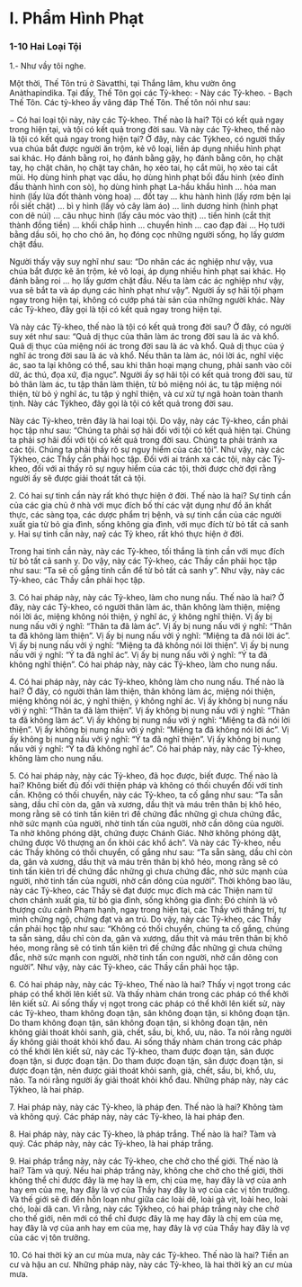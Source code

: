 # I. Phẩm Hình Phạt

### 1-10 Hai Loại Tội

1.- Như vầy tôi nghe.

Một thời, Thế Tôn trú ở Sàvatthi, tại Thắng lâm, khu vườn ông Anàthapindika. Tại đấy, Thế Tôn gọi các
Tỷ-kheo: - Này các Tỷ-kheo. - Bạch Thế Tôn. Các tỷ-kheo ấy vâng đáp Thế Tôn. Thế tôn nói như sau:

− Có hai loại tội này, này các Tỷ-kheo. Thế nào là hai? Tội có kết quả ngay trong hiện tại, và tội có kết
quả trong đời sau. Và này các Tỷ-kheo, thế nào là tội có kết quả ngay trong hiện tại? Ở đây, này các Tỷkheo, có người thấy vua chúa bắt được người ăn trộm, kẻ vô loại, liền áp dụng nhiều hình phạt sai khác.
Họ đánh bằng roi, họ đánh bằng gậy, họ đánh bằng côn, họ chặt tay, họ chặt chân, họ chặt tay chân, họ
xẻo tai, họ cắt mũi, họ xẻo tai cắt mũi. Họ dùng hình phạt vạc dầu, họ dùng hình phạt bối đầu hình (xẻo
đỉnh đầu thành hình con sò), họ dùng hình phạt La-hầu khẩu hình ... hỏa man hình (lấy lửa đốt thành
vòng hoa) ... đốt tay ... khu hành hình (lấy rơm bện lại rồi siết chặt) ... bì y hình (lấy vỏ cây làm áo) ...
linh dương hình (hình phạt con dê núi) ... câu nhục hình (lấy câu móc vào thịt) ... tiền hình (cắt thịt thành
đồng tiền) ... khối chắp hình ... chuyển hình ... cao đạp đài ... Họ tưới bằng dầu sôi, họ cho chó ăn, họ
đóng cọc những người sống, họ lấy gươm chặt đầu.

Người thấy vậy suy nghĩ như sau: “Do nhân các ác nghiệp như vậy, vua chúa bắt được kẽ ăn trộm, kẻ vô
loại, áp dụng nhiều hình phạt sai khác. Họ đánh bằng roi ... họ lấy gươm chặt đầu. Nếu ta làm các ác
nghiệp như vậy, vua sẽ bắt ta và áp dụng các hình phạt như vậy”. Người ấy sợ hãi tội phạm ngay trong
hiện tại, không có cướp phá tài sản của những người khác. Này các Tỷ-kheo, đây gọi là tội có kết quả
ngay trong hiện tại.

Và này các Tỷ-kheo, thế nào là tội có kết quả trong đời sau? Ở đây, có người suy xét như sau: “Quả dị
thục của thân làm ác trong đời sau là ác và khổ. Quả dị thục của miệng nói ác trong đời sau là ác và khổ.
Quả dị thục của ý nghĩ ác trong đời sau là ác và khổ. Nếu thân ta làm ác, nói lời ác, nghĩ việc ác, sao ta
lại không có thể, sau khi thân hoại mạng chung, phải sanh vào cõi dữ, ác thú, đọa xứ, địa ngục”. Người
ấy sợ hãi tội có kết quả trong đời sau, từ bỏ thân làm ác, tu tập thân làm thiện, từ bỏ miệng nói ác, tu tập
miệng nói thiện, từ bỏ ý nghĩ ác, tu tập ý nghĩ thiện, và cư xử tự ngã hoàn toàn thanh tịnh. Này các Tỷkheo, đây gọi là tội có kết quả trong đời sau.

Này các Tỷ-kheo, trên đây là hai loại tội. Do vậy, này các Tỷ-kheo, cần phải học tập như sau: “Chúng ta
phải sợ hãi đối với tội có kết quả hiện tại. Chúng ta phải sợ hãi đối với tội có kết quả trong đời sau.
Chúng ta phải tránh xa các tội. Chúng ta phải thấy rõ sự nguy hiểm của các tội”. Như vậy, này các Tỷkheo, các Thầy cần phải học tập. Ðối với ai tránh xa các tội, này các Tỷ-kheo, đối với ai thấy rõ sự nguy
hiểm của các tội, thời được chờ đợi rằng người ấy sẽ được giải thoát tất cả tội.

<!--pg-->
2\. Có hai sự tinh cần này rất khó thực hiện ở đời. Thế nào là hai? Sự tinh cần của các gia chủ ở nhà với
mục đích bố thí các vật dụng như đồ ăn khất thực, các sàng tọa, các dược phẩm trị bệnh, và sự tinh cần
của các người xuất gia từ bỏ gia đình, sống không gia đình, với mục đích từ bỏ tất cả sanh y. Hai sự tinh
cần này, naỹ các Tỷ kheo, rất khó thực hiện ở đời.

Trong hai tinh cần này, này các Tỷ-kheo, tối thắng là tinh cần với mục đích từ bỏ tất cả sanh y. Do vậy,
này các Tỷ-kheo, các Thầy cần phải học tập như sau: “Ta sẽ cố gắng tinh cần để từ bỏ tất cả sanh y”.
Như vậy, này các Tỷ-kheo, các Thầy cần phải học tập.
<!--pg-->
3\. Có hai pháp này, này các Tỷ-kheo, làm cho nung nấu. Thế nào là hai? Ở đây, này các Tỷ-kheo, có
người thân làm ác, thân không làm thiện, miệng nói lời ác, miệng không nói thiện, ý nghĩ ác, ý không
nghĩ thiện. Vị ấy bị nung nấu vởi ý nghĩ: “Thân ta đã làm ác”. Vị ấy bị nung nấu với ý nghĩ: “Thân ta đã
không làm thiện”. Vị ấy bị nung nấu vởi ý nghĩ: “Miệng ta đã nói lời ác”. Vị ấy bị nung nấu vởi ý nghĩ:
“Miệng ta đã không nói lời thiện”. Vị ấy bị nung nấu vởi ý nghĩ: “Ý ta đã nghĩ ác”. Vị ấy bị nung nấu
vởi ý nghĩ: “Ý ta đã không nghĩ thiện”. Có hai pháp này, này các Tỷ-kheo, làm cho nung nấu.

<!--pg-->
4\. Có hai pháp này, này các Tỷ-kheo, không làm cho nung nấu. Thế nào là hai? Ở đây, có người thân
làm thiện, thân không làm ác, miệng nói thiện, miệng không nói ác, ý nghĩ thiện, ý không nghĩ ác. Vị ấy
không bị nung nấu vởi ý nghĩ: “Thân ta đã làm thiện”. Vị ấy không bị nung nấu với ý nghĩ: “Thân ta đã
không làm ác”. Vị ấy không bị nung nấu vởi ý nghĩ: “Miệng ta đã nói lời thiện”. Vị ấy không bị nung
nấu vởi ý nghĩ: “Miệng ta đã không nói lời ác”. Vị ấy không bị nung nấu vởi ý nghĩ: “Ý ta đã nghĩ
thiện”. Vị ấy không bị nung nấu vởi ý nghĩ: “Ý ta đã không nghĩ ác”. Có hai pháp này, này các Tỷ-kheo,
không làm cho nung nấu.

<!--pg-->
5\. Có hai pháp này, này các Tỷ-kheo, đã học được, biết được. Thế nào là hai? Không biết đủ đối với
thiện pháp và không có thối chuyển đối với tinh cần. Không có thối chuyển, này các Tỷ-kheo, ta cố gắng
như sau: “Ta sẵn sàng, dầu chỉ còn da, gân và xương, dầu thịt và máu trên thân bị khô héo, mong rằng sẽ
có tinh tấn kiên trì đế chứng đắc những gì chưa chứng đắc, nhờ sức mạnh của người, nhờ tinh tấn của
người, nhờ cần dõng của người. Ta nhờ không phóng dật, chứng được Chánh Giác. Nhờ không phóng
dật, chứng được Vô thượng an ổn khỏi các khổ ách”. Và này các Tỷ-kheo, nếu các Thầy không có thối
chuyển, cố gắng như sau: “Ta sẵn sàng, dầu chỉ còn da, gân và xương, dầu thịt và máu trên thân bị khô
héo, mong rằng sẽ có tinh tấn kiên trì đế chứng đắc những gì chưa chứng đắc, nhờ sức mạnh của người,
nhờ tinh tấn của người, nhờ cần dõng của người”. Thời không bao lâu, này các Tỷ-kheo, các Thầy sẽ đạt
được mục đích mà các Thiện nam tử chơn chánh xuất gia, từ bỏ gia đình, sống không gia đình: Ðó chính
là vô thượng cứu cánh Phạm hạnh, ngay trong hiện tại, các Thầy với thắng trí, tự mình chứng ngộ,
chứng đạt và an trú. Do vậy, này các Tỷ-kheo, các Thầy cần phải học tập như sau: “Không có thối
chuyển, chúng ta cố gắng, chúng ta sẵn sàng, dầu chỉ còn da, gân và xương, dầu thịt và máu trên thân bị
khô héo, mong rằng sẽ có tinh tấn kiên trì đế chứng đắc những gì chưa chứng đắc, nhờ sức mạnh con
người, nhờ tinh tấn con người, nhờ cần dõng con người”. Như vậy, này các Tỷ-kheo, các Thầy cần phải
học tập.

<!--pg-->
6\. Có hai pháp này, này các Tỷ-kheo, Thế nào là hai? Thấy vị ngọt trong các pháp có thể khởi lên kiết
sử. Và thấy nhàm chán trong các pháp có thể khởi lên kiết sử. Ai sống thấy vị ngọt trong các pháp có thể
khởi lên kiết sử, này các Tỷ-kheo, tham không đoạn tận, sân không đoạn tận, si không đoạn tận. Do
tham không đoạn tận, sân không đoạn tận, si không đoạn tận, nên không giải thoát khỏi sanh, già, chết,
sầu, bi, khổ, ưu, não. Ta nói rằng người ấy không giải thoát khỏi khổ đau. Ai sống thấy nhàm chán trong
các pháp có thể khởi lên kiết sử, này các Tỷ-kheo, tham được đoạn tận, sân được đoạn tận, si được đoạn
tận. Do tham được đoạn tận, sân được đoạn tận, si được đoạn tận, nên được giải thoát khỏi sanh, già,
chết, sầu, bi, khổ, ưu, não. Ta nói rằng người ấy giải thoát khỏi khổ đau. Những pháp này, này các Tỷkheo, là hai pháp.

<!--pg-->
7\. Hai pháp này, này các Tỷ-kheo, là pháp đen. Thế nào là hai? Không tàm và không quý. Các pháp này,
này các Tỷ-kheo, là hai pháp đen.

<!--pg-->
8\. Hai pháp này, này các Tỷ-kheo, là pháp trắng. Thế nào là hai? Tàm và quý. Các pháp này, này các
Tỷ-kheo, là hai pháp trắng.

<!--pg-->
9\. Hai pháp trắng này, này các Tỷ-kheo, che chở cho thế giới. Thế nào là hai? Tàm và quý. Nếu hai pháp
trắng này, không che chở cho thế giới, thời không thể chỉ được đây là mẹ hay là em, chị của mẹ, hay đây
là vợ của anh hay em của mẹ, hay đây là vợ của Thầy hay đây là vợ của các vị tôn trưởng. Và thế giới sẽ
đi đến hỗn loạn như giữa các loài dê, loài gà vịt, loài heo, loài chó, loài dã can. Vì rằng, này các Tỷkheo, có hai pháp trắng này che chở cho thế giới, nên mới có thể chỉ được đây là mẹ hay đây là chị em
của mẹ, hay đây là vợ của anh hay em của mẹ, hay đây là vợ của Thầy hay đây là vợ của các vị tôn
trưởng.

<!--pg-->
10\. Có hai thời kỳ an cư mùa mưa, này các Tỷ-kheo. Thế nào là hai? Tiền an cư và hậu an cư. Những
pháp này, này các Tỷ-kheo, là hai thời kỳ an cư mùa mưa.

